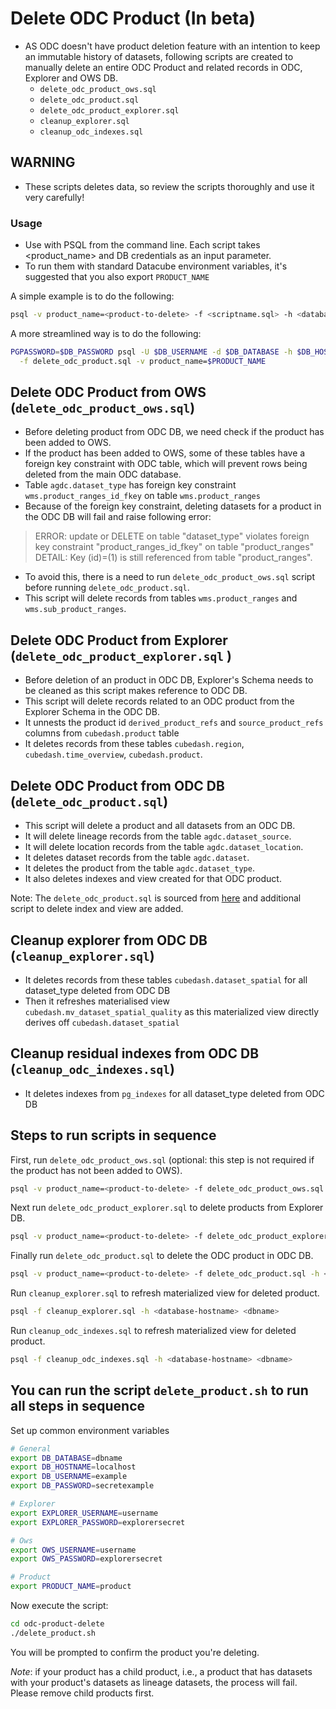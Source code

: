 # Delete ODC Product (In beta)

- AS ODC doesn't have product deletion feature with an intention to keep an immutable history of datasets, following scripts are created to manually delete an entire ODC Product and related records in ODC, Explorer and OWS DB.
  - `delete_odc_product_ows.sql`
  - `delete_odc_product.sql`
  - `delete_odc_product_explorer.sql`
  - `cleanup_explorer.sql`
  - `cleanup_odc_indexes.sql`

## WARNING

- These scripts deletes data, so review the scripts thoroughly and use it very carefully!

### Usage

- Use with PSQL from the command line. Each script takes <product_name> and DB credentials as an input parameter.
- To run them with standard Datacube environment variables, it's suggested that you also export `PRODUCT_NAME`

A simple example is to do the following:

``` bash
psql -v product_name=<product-to-delete> -f <scriptname.sql> -h <database-hostname> <dbname>
```

A more streamlined way is to do the following:

``` bash
PGPASSWORD=$DB_PASSWORD psql -U $DB_USERNAME -d $DB_DATABASE -h $DB_HOSTNAME \
  -f delete_odc_product.sql -v product_name=$PRODUCT_NAME
```

## Delete ODC Product from OWS (`delete_odc_product_ows.sql`)

- Before deleting product from ODC DB, we need check if the product has been added to OWS.
- If the product has been added to OWS, some of these tables have a foreign key constraint with ODC table, which will prevent rows being deleted from the main ODC database.
- Table `agdc.dataset_type` has foreign key constraint `wms.product_ranges_id_fkey` on table `wms.product_ranges`
- Because of the foreign key constraint, deleting datasets for a product in the ODC DB will fail and raise following error:

> ERROR:  update or DELETE on table "dataset_type" violates foreign key constraint "product_ranges_id_fkey" on table "product_ranges"
> DETAIL:  Key (id)=(1) is still referenced from table "product_ranges".

- To avoid this, there is a need to run `delete_odc_product_ows.sql` script before running `delete_odc_product.sql`.
- This script will delete records from tables `wms.product_ranges` and `wms.sub_product_ranges`.

## Delete ODC Product from Explorer (`delete_odc_product_explorer.sql` )

- Before deletion of an product in ODC DB, Explorer's Schema needs to be cleaned as this script makes reference to ODC DB.
- This script will delete records related to an ODC product from the Explorer Schema in the ODC DB.
- It unnests the product id `derived_product_refs` and `source_product_refs` columns from `cubedash.product` table
- It deletes records from these tables `cubedash.region`, `cubedash.time_overview`, `cubedash.product`.

## Delete ODC Product from ODC DB (`delete_odc_product.sql`)

- This script will delete a product and all datasets from an ODC DB.
- It will delete lineage records from the table `agdc.dataset_source`.
- It will delete location records from the table `agdc.dataset_location`.
- It deletes dataset records from the table `agdc.dataset`.
- It deletes the product from the table `agdc.dataset_type`.
- It also deletes indexes and view created for that ODC product.

Note: The `delete_odc_product.sql` is sourced from [here](https://gist.github.com/omad/1ae3463a123f37a9acf37213bebfde86) and additional script to delete index and view are added.


## Cleanup explorer from ODC DB (`cleanup_explorer.sql`)

- It deletes records from these tables `cubedash.dataset_spatial` for all dataset_type deleted from ODC DB
- Then it refreshes materialised view `cubedash.mv_dataset_spatial_quality` as this materialized view directly derives off `cubedash.dataset_spatial`

## Cleanup residual indexes from ODC DB (`cleanup_odc_indexes.sql`)

- It deletes indexes from `pg_indexes` for all dataset_type deleted from ODC DB

## Steps to run scripts in sequence

First, run `delete_odc_product_ows.sql` (optional: this step is not required if the product has not been added to OWS).

``` bash
psql -v product_name=<product-to-delete> -f delete_odc_product_ows.sql -h <database-hostname> <dbname>
```

Next run `delete_odc_product_explorer.sql` to delete products from Explorer DB.

``` bash
psql -v product_name=<product-to-delete> -f delete_odc_product_explorer.sql -h <database-hostname> <dbname>
```

Finally run `delete_odc_product.sql` to delete the ODC product in ODC DB.

``` bash
psql -v product_name=<product-to-delete> -f delete_odc_product.sql -h <database-hostname> <dbname>
```

Run `cleanup_explorer.sql` to refresh materialized view for deleted product.

``` bash
psql -f cleanup_explorer.sql -h <database-hostname> <dbname>
```

Run `cleanup_odc_indexes.sql` to refresh materialized view for deleted product.

``` bash
psql -f cleanup_odc_indexes.sql -h <database-hostname> <dbname>
```

## You can run the script `delete_product.sh` to run all steps in sequence

Set up common environment variables

``` bash
# General
export DB_DATABASE=dbname
export DB_HOSTNAME=localhost
export DB_USERNAME=example
export DB_PASSWORD=secretexample

# Explorer
export EXPLORER_USERNAME=username
export EXPLORER_PASSWORD=explorersecret

# Ows
export OWS_USERNAME=username
export OWS_PASSWORD=explorersecret

# Product
export PRODUCT_NAME=product
```

Now execute the script:

``` bash
cd odc-product-delete
./delete_product.sh
```

You will be prompted to confirm the product you're deleting.

*Note*: if your product has a child product, i.e., a product that has datasets with
your product's datasets as lineage datasets, the process will fail. Please remove
child products first.
